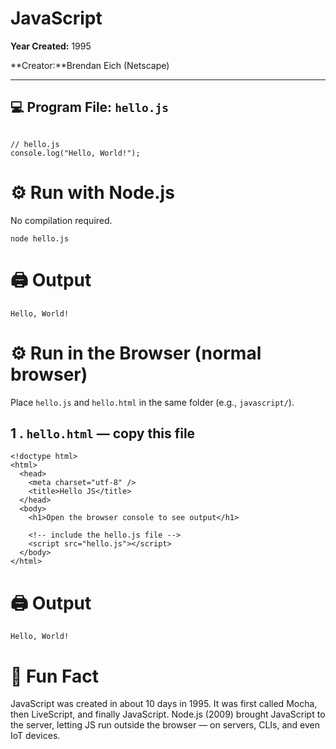 # JavaScript

**Year Created:**  1995

**Creator:**Brendan Eich (Netscape)

---


## 💻 Program File: `hello.js` 

```

// hello.js
console.log("Hello, World!");

```

# ⚙️ Run with Node.js 
No compilation required. 
```
node hello.js
```

# 🖨️ Output
```
Hello, World!

```

# ⚙️ Run in the Browser (normal browser)

Place `hello.js` and `hello.html` in the same folder (e.g., `javascript/`).

## 1 . `hello.html` — copy this file
```
<!doctype html>
<html>
  <head>
    <meta charset="utf-8" />
    <title>Hello JS</title>
  </head>
  <body>
    <h1>Open the browser console to see output</h1>

    <!-- include the hello.js file -->
    <script src="hello.js"></script>
  </body>
</html>
```

# 🖨️ Output
```
Hello, World!

```

# 🧠 Fun Fact

JavaScript was created in about 10 days in 1995. It was first called Mocha, then LiveScript, and finally JavaScript. Node.js (2009) brought JavaScript to the server, letting JS run outside the browser — on servers, CLIs, and even IoT devices.
